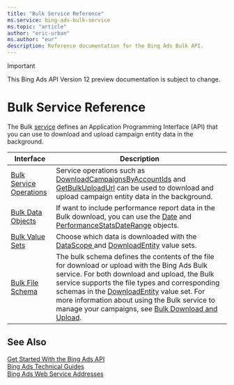 ```yaml
---
title: "Bulk Service Reference"
ms.service: bing-ads-bulk-service
ms.topic: "article"
author: "eric-urban"
ms.author: "eur"
description: Reference documentation for the Bing Ads Bulk API.
---
```

> [!IMPORTANT]
> This Bing Ads API Version 12 preview documentation is subject to change.
# Bulk Service Reference
The Bulk [service](../guides/web-service-addresses.md) defines an Application Programming Interface (API) that you can use to download and upload campaign entity data in the background.

|Interface|Description|
|---------|---------|
|[Bulk Service Operations](bulk-service-operations.md)|Service operations such as [DownloadCampaignsByAccountIds](downloadcampaignsbyaccountids.md) and [GetBulkUploadUrl](getbulkuploadurl.md) can be used to download and upload campaign entity data in the background.|
|[Bulk Data Objects](bulk-data-objects.md)|If want to include performance report data in the Bulk download, you can use the [Date](date.md) and [PerformanceStatsDateRange](performancestatsdaterange.md) objects.|
|[Bulk Value Sets](bulk-value-sets.md)|Choose which data is downloaded with the [DataScope ](datascope.md) and [DownloadEntity](downloadentity.md) value sets.|
|[Bulk File Schema](bulk-file-schema.md)|The bulk schema defines the contents of the file for download or upload with the Bing Ads Bulk service. For both download and upload, the Bulk service supports the file types and corresponding schemas in the [DownloadEntity](downloadentity.md) value set. For more information about using the Bulk service to manage your campaigns, see [Bulk Download and Upload](../guides/bulk-download-upload.md). |

## See Also
[Get Started With the Bing Ads API](../guides/get-started.md)  
[Bing Ads Technical Guides](../guides/technical-guides.md)  
[Bing Ads Web Service Addresses](../guides/web-service-addresses.md)  

